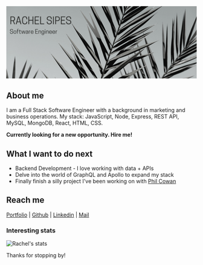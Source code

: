 <div align="center">
	<img src="https://github.com/sharkrachel/sharkrachel/blob/master/rachel-sipes-header.png">
</div>

## About me
I am a Full Stack Software Engineer with a background in marketing and business operations. My stack: JavaScript, Node, Express, REST API, MySQL, MongoDB, React, HTML, CSS. 

**Currently looking for a new opportunity. Hire me!**

## What I want to do next
- Backend Development - I love working with data + APIs
- Delve into the world of GraphQL and Apollo to expand my stack
- Finally finish a silly project I've been working on with [Phil Cowan](https://github.com/phil4lif)

## Reach me 
[Portfolio](https://www.rachelsipes.com) | [Github](https://github.com/sharkrachel) | [Linkedin](https://www.linkedin.com/in/rachelsipes/) | [Mail](mailto:rasipes@gmail.com)


### Interesting stats

![Rachel's stats](https://github-readme-stats.vercel.app/api?username=sharkrachel&show_icons=true)

Thanks for stopping by!
